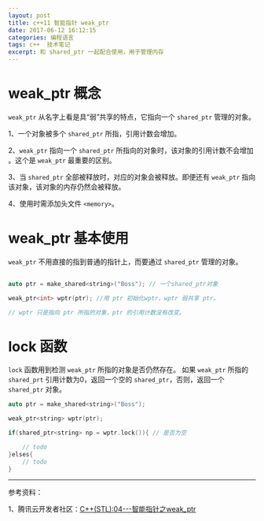 ```yaml
---
layout: post
title: c++11 智能指针 weak_ptr 
date: 2017-06-12 16:12:15
categories: 编程语言  
tags: c++  技术笔记
excerpt: 和 shared_ptr 一起配合使用，用于管理内存
---
```



# weak_ptr 概念
 `weak_ptr`  从名字上看是具“弱”共享的特点，它指向一个 `shared_ptr` 管理的对象。

1、一个对象被多个 `shared_ptr` 所指，引用计数会增加。

2、`weak_ptr` 指向一个 `shared_ptr` 所指向的对象时，该对象的引用计数不会增加 。这个是 `weak_ptr` 最重要的区别。

3、当 `shared_ptr` 全部被释放时，对应的对象会被释放。即便还有 `weak_ptr` 指向该对象，该对象的内存仍然会被释放。

4、使用时需添加头文件 `<memory>`。

# weak_ptr  基本使用

`weak_ptr`  不用直接的指到普通的指针上，而要通过 `shared_ptr` 管理的对象。

```c++
  
auto ptr = make_shared<string>("Boss"); // 一个shared_ptr对象 

weak_ptr<int> wptr(ptr); //用 ptr 初始化wptr，wptr 弱共享 ptr。

// wptr 只是指向 ptr 所指的对象，ptr 的引用计数没有改变。
```

#  lock 函数

`lock` 函数用到检测 `weak_ptr` 所指的对象是否仍然存在。 如果 `weak_ptr` 所指的 `shared_prt` 引用计数为0，返回一个空的 `shared_ptr`，否则，返回一个 `shared_ptr` 对象。

```c++
auto ptr = make_shared<string>("Boss"); 

weak_ptr<string> wptr(ptr); 

if(shared_ptr<string> np = wptr.lock()){ // 是否为空

	// todo 
}elses{
    // todo 
}
```

----

参考资料：

1、腾讯云开发者社区：[C++(STL):04---智能指针之weak_ptr](https://cloud.tencent.com/developer/article/1784372)
